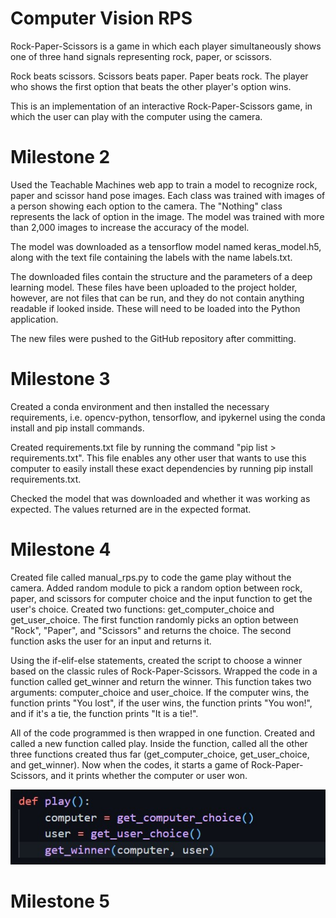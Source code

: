 # Computer Vision RPS
Rock-Paper-Scissors is a game in which each player simultaneously shows one of three hand signals representing rock, paper, or scissors. 

Rock beats scissors. Scissors beats paper. Paper beats rock. The player who shows the first option that beats the other player's option wins. 

This is an implementation of an interactive Rock-Paper-Scissors game, in which the user can play with the computer using the camera.


# Milestone 2
Used the Teachable Machines web app to train a model to recognize rock, paper and scissor hand pose images. Each class was trained with images of a person showing each option to the camera. The "Nothing" class represents the lack of option in the image. The model was trained with more than 2,000 images to increase the accuracy of the model.

The model was downloaded as a tensorflow model named keras_model.h5, along with the text file containing the labels with the name labels.txt.

The downloaded files contain the structure and the parameters of a deep learning model. These files have been uploaded to the project holder, however, are not files that can be run, and they do not contain anything readable if looked inside. These will need to be loaded into the Python application.

The new files were pushed to the GitHub repository after committing.

# Milestone 3

Created a conda environment and then installed the necessary requirements, i.e. opencv-python, tensorflow, and ipykernel using the conda install and pip install commands. 

Created requirements.txt file by running the command "pip list > requirements.txt". This file enables any other user that wants to use this computer to easily install these exact dependencies by running pip install requirements.txt.

Checked the model that was downloaded and whether it was working as expected. The values returned are in the expected format.

# Milestone 4

Created file called manual_rps.py to code the game play without the camera. Added random module to pick a random option between rock, paper, and scissors for computer choice and the input function to get the user's choice. Created two functions: get_computer_choice and get_user_choice. The first function randomly picks an option between "Rock", "Paper", and "Scissors" and returns the choice. The second function asks the user for an input and returns it.

Using the if-elif-else statements, created the script to choose a winner based on the classic rules of Rock-Paper-Scissors. Wrapped the code in a function called get_winner and return the winner. This function takes two arguments: computer_choice and user_choice. If the computer wins, the function prints "You lost", if the user wins, the function prints "You won!", and if it's a tie, the function prints "It is a tie!".

All of the code programmed is then wrapped in one function. Created and called a new function called play. Inside the function, called all the other three functions created thus far (get_computer_choice, get_user_choice, and get_winner). Now when the codes, it starts a game of Rock-Paper-Scissors, and it prints whether the computer or user won.

![](code_snap_1.jpg)

# Milestone 5

